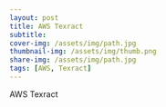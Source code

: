 ```yaml
---
layout: post
title: AWS Texract
subtitle: 
cover-img: /assets/img/path.jpg
thumbnail-img: /assets/img/thumb.png
share-img: /assets/img/path.jpg
tags: [AWS, Texract]
---
```



AWS Texract